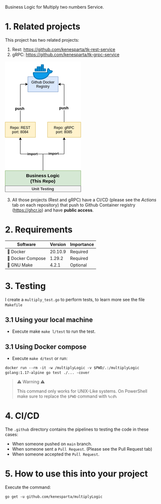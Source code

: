 Business Logic for Multiply two numbers Service.

# 1. Related projects

This project has two related projects:

1. Rest: https://github.com/kenesparta/tk-rest-service
2. gRPC: https://github.com/kenesparta/tk-grpc-service

![Tux, the Linux mascot](arch.png)

3. All those projects (Rest and gRPC) have a CI/CD (please see the *Actions* tab on each repository) that push to Github
Container registry (https://ghcr.io) and have **public access**.

# 2. Requirements

| Software         | Version | Importance                   |
| ---------------- | ------- | ---------------------------- |
| 🐳 Docker         | 20.10.9 | Required                     |
| 🐙 Docker Compose | 1.29.2  | Required                     |
| 🐃 GNU Make       | 4.2.1   | Optional                     |

# 3. Testing

I create a `multiply_test.go` to perform tests, to learn more see the file `Makefile`

## 3.1 Using your local machine

- Execute make `make l/test` to run the test.

## 3.1 Using Docker compose

- Execute `make d/test` or run:

```shell
docker run --rm -it -w /multiplyLogic -v $PWD/.:/multiplyLogic golang:1.17-alpine go test ./... -cover
```

> ⚠️ Warning ⚠️
>
> This command only works for UNIX-Like systems. On PowerShell make sure to replace the `$PWD` command with `%cd%`

# 4. CI/CD

The `.github` directory contains the pipelines to testing the code in these cases:

- When someone pushed on `main` branch.
- When someone sent a `Pull Request`. (Please see the Pull Request tab)
- When someone accepted the `Pull Request`.

# 5. How to use this into your project

Execute the command:

```shell
go get -u github.com/kenesparta/multiplyLogic
```
